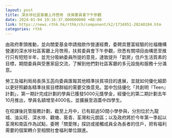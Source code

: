 ```yaml
---
layout: post
title: 深水埗社區客廳上月啓用　扶貧委員會下午參觀
date: 2024-01-04 19:16:37.000000000 +08:00
link: https://news.rthk.hk/rthk/ch/component/k2/1734951-20240104.htm
categories: rthk
---
```


由政府牽頭推動，並向關愛基金申請撥款作營運經費，委聘具豐富經驗的社福機構營運的深水埗社區客廳上月啓用，扶貧委員會下午參觀，欣悉有關項目由構思至推行只有短短半年，並充分吸納委員所提的意見，達致提升「劏房」住戶生活質素的目標，期間委員與受惠家庭交流，了解到他們對社區客廳的多元設施和服務十分滿意。

勞工及福利局局長孫玉菡向委員匯報其他精準扶貧項目的進展，並就如何優化細節以更好照顧各精準扶貧目標群組的需要交換意見。當中包括優化「共創明『Teen』計劃」，第一期計完成計劃的學員已獲發5000元獎學金，經優化的第二期計劃去年10月推出，學員名額增至4000名，並擴展至涵蓋中四學生。

在校課後託管服務計劃，截至上月中，已有超過50間小學參與，分別位於九龍城、油尖旺、深水埗、觀塘、葵青、荃灣和元朗區；以及政府將於今年第一季起以荃灣和南區作為試點，委聘「關愛隊」探訪或接觸成員全為長者的住戶，把有福利需要的個案轉介至相關社會福利單位跟進。
